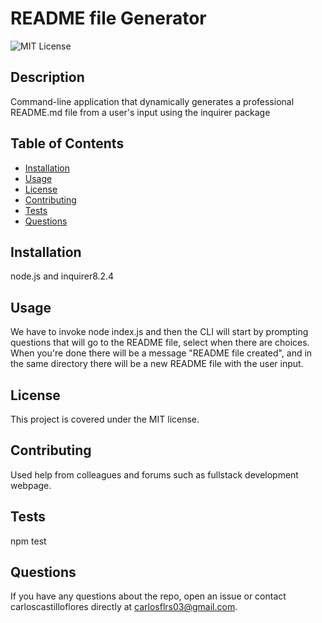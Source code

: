
# README file Generator 
![MIT License](https://img.shields.io/badge/license-MIT-green)

## Description
Command-line application that dynamically generates a professional README.md file from a user's input using the inquirer package

## Table of Contents
- [Installation](#installation)
- [Usage](#usage)
- [License](#license)
- [Contributing](#contributing)
- [Tests](#tests)
- [Questions](#questions)

## Installation
node.js and inquirer8.2.4

## Usage
We have to invoke node index.js and then the CLI will start by prompting questions that will go to the README file, select when there are choices. When you're done there will be a message "README file created", and in the same directory there will be a new README file with the user input.

## License
This project is covered under the MIT license.

## Contributing
Used help from colleagues and forums such as fullstack development webpage.

## Tests
npm test

## Questions
If you have any questions about the repo, open an issue or contact carloscastilloflores directly at carlosflrs03@gmail.com.
